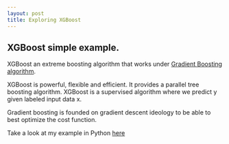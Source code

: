 ```yaml
---
layout: post
title: Exploring XGBoost
---
```


## **XGBoost simple example.**

XGBoost an extreme boosting algorithm that works under [Gradient Boosting algorithm](https://en.wikipedia.org/wiki/Gradient_boosting). 

XGBoost is powerful, flexible and efficient. It provides a parallel tree boosting algorithm. XGBoost is a supervised algorithm where we predict y given labeled input data x.

Gradient boosting is founded on gradient descent ideology to be able to best optimize the cost function. 

Take a look at my example in Python [here](https://alicjawil.github.io/projects/XGboost-ex.html)
